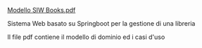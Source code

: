 [Modello SIW Books.pdf](https://github.com/user-attachments/files/21243847/Modello.SIW.Books.pdf)

Sistema Web basato su Springboot per la gestione di una libreria

Il file pdf contiene il modello di dominio ed i casi d'uso
